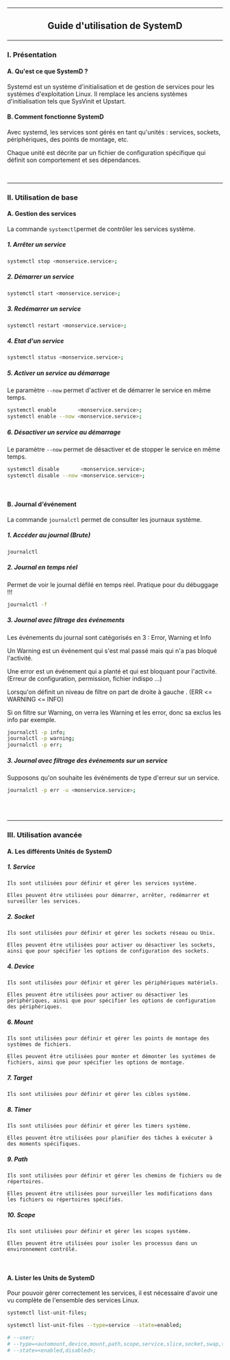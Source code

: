 ----------------------------------------------------------------------------------------------------------------------------------------------------------
## <p align='center'> Guide d'utilisation de SystemD </p>

----------------------------------------------------------------------------------------------------------------------------------------------------------
### I. Présentation
#### A. Qu'est ce que SystemD ?
Systemd est un système d'initialisation et de gestion de services pour les systèmes d'exploitation Linux. Il remplace les anciens systèmes d'initialisation tels que SysVinit et Upstart.

#### B. Comment fonctionne SystemD
Avec systemd, les services sont gérés en tant qu'unités : services, sockets, périphériques, des points de montage, etc. 

Chaque unité est décrite par un fichier de configuration spécifique qui définit son comportement et ses dépendances.

<br />

----------------------------------------------------------------------------------------------------------------------------------------------------------
### II. Utilisation de base
#### A. Gestion des services
La commande `systemctl`permet de contrôler les services système.
##### 1. Arrêter un service
```bash
systemctl stop <monservice.service>;
```

##### 2. Démarrer un service
```bash
systemctl start <monservice.service>;
```

##### 3. Redémarrer un service
```bash
systemctl restart <monservice.service>;
```

##### 4. Etat d'un service
```bash
systemctl status <monservice.service>;
```

##### 5. Activer un service au démarrage
Le paramètre `--now` permet d'activer et de démarrer le service en même temps. 
```bash
systemctl enable       <monservice.service>;
systemctl enable --now <monservice.service>;
```

##### 6. Désactiver un service au démarrage
Le paramètre `--now` permet de désactiver et de stopper le service en même temps. 
```bash
systemctl disable       <monservice.service>;
systemctl disable --now <monservice.service>;
```

<br />



#### B. Journal d'événement
La commande `journalctl` permet de consulter les journaux système.
##### 1. Accéder au journal (Brute)
```bash
journalctl
```

##### 2. Journal en temps réel
Permet de voir le journal défilé en temps réel. Pratique pour du débuggage !!!
```bash
journalctl -f
```

##### 3. Journal avec filtrage des événements
Les événements du journal sont catégorisés en 3 : Error, Warning et Info

Un Warning est un événement qui s'est mal passé mais qui n'a pas bloqué l'activité.

Une error est un événement qui a planté et qui est bloquant pour l'activité. (Erreur de configuration, permission, fichier indispo ...)

Lorsqu'on définit un niveau de filtre on part de droite à gauche . (ERR <= WARNING <= INFO)

Si on filtre sur Warning, on verra les Warning et les error, donc sa exclus les info par exemple.

```bash
journalctl -p info;
journalctl -p warning;
journalctl -p err;
```

##### 3. Journal avec filtrage des événements sur un service
Supposons qu'on souhaite les événéments de type d'erreur sur un service.

```bash
journalctl -p err -u <monservice.service>;
```


<br />
<br />

----------------------------------------------------------------------------------------------------------------------------------------------------------
### III. Utilisation avancée
#### A. Les différents Unités de SystemD
##### 1. Service
```
Ils sont utilisées pour définir et gérer les services système.

Elles peuvent être utilisées pour démarrer, arrêter, redémarrer et surveiller les services.
```

##### 2. Socket
```
Ils sont utilisées pour définir et gérer les sockets réseau ou Unix.

Elles peuvent être utilisées pour activer ou désactiver les sockets, ainsi que pour spécifier les options de configuration des sockets.
```
##### 4. Device
```
Ils sont utilisées pour définir et gérer les périphériques matériels.

Elles peuvent être utilisées pour activer ou désactiver les périphériques, ainsi que pour spécifier les options de configuration des périphériques.
```

##### 6. Mount
```
Ils sont utilisées pour définir et gérer les points de montage des systèmes de fichiers.

Elles peuvent être utilisées pour monter et démonter les systèmes de fichiers, ainsi que pour spécifier les options de montage.
```

##### 7. Target
```
Ils sont utilisées pour définir et gérer les cibles système.
```

##### 8. Timer
```
Ils sont utilisées pour définir et gérer les timers système.

Elles peuvent être utilisées pour planifier des tâches à exécuter à des moments spécifiques.
```

##### 9. Path
```
Ils sont utilisées pour définir et gérer les chemins de fichiers ou de répertoires.

Elles peuvent être utilisées pour surveiller les modifications dans les fichiers ou répertoires spécifiés.
```

##### 10. Scope
```
Ils sont utilisées pour définir et gérer les scopes système.

Elles peuvent être utilisées pour isoler les processus dans un environnement contrôlé.
```

<br />

#### A. Lister les Units de SystemD
Pour pouvoir gérer correctement les services, il est nécessaire d'avoir une vu complète de l'ensemble des services Linux.
```bash
systemctl list-unit-files;
```

```bash
systemctl list-unit-files --type=service --state=enabled;

# --user;
# --type=<automount,device,mount,path,scope,service,slice,socket,swap,target,timer>
# --state=<enabled,disabled>;
``` 
